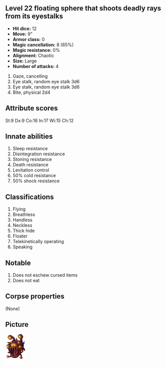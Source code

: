 ## Level 22 floating sphere that shoots deadly rays from its eyestalks
- **Hit dice:** 12
- **Move:** 9"
- **Armor class:** 0
- **Magic cancellation:** 8 (65%)
- **Magic resistance:** 0%
- **Alignment:** Chaotic
- **Size:** Large
- **Number of attacks:** 4
1. Gaze, cancelling
2. Eye stalk, random eye stalk 3d6
3. Eye stalk, random eye stalk 3d6
4. Bite, physical 2d4
## Attribute scores
St:9 Dx:9 Co:16 In:17 Wi:15 Ch:12
## Innate abilities
1. Sleep resistance
2. Disintegration resistance
3. Stoning resistance
4. Death resistance
5. Levitation control
6. 50% cold resistance
7. 50% shock resistance
## Classifications
1. Flying
2. Breathless
3. Handless
4. Neckless
5. Thick hide
6. Floater
7. Telekinetically operating
8. Speaking
## Notable
1. Does not eschew cursed items
2. Does not eat
## Corpse properties
(None)
## Picture
![Gazer](https://github.com/hyvanmielenpelit/GnollHackTileSet/blob/main/Monsters/gazer/gazer.png)
